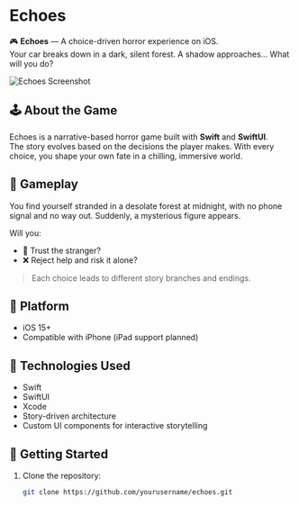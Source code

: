# Echoes

🎮 **Echoes** — A choice-driven horror experience on iOS.  
Your car breaks down in a dark, silent forest. A shadow approaches… What will you do?

![Echoes Screenshot](screenshots/intro.png)

## 🕹️ About the Game

Echoes is a narrative-based horror game built with **Swift** and **SwiftUI**.  
The story evolves based on the decisions the player makes. With every choice, you shape your own fate in a chilling, immersive world.

## 📖 Gameplay

You find yourself stranded in a desolate forest at midnight, with no phone signal and no way out. Suddenly, a mysterious figure appears.

Will you:
- 🤝 Trust the stranger?
- ❌ Reject help and risk it alone?

> Each choice leads to different story branches and endings.

## 📱 Platform

- iOS 15+
- Compatible with iPhone (iPad support planned)

## 🔧 Technologies Used

- Swift
- SwiftUI
- Xcode
- Story-driven architecture
- Custom UI components for interactive storytelling

## 🚀 Getting Started

1. Clone the repository:
   ```bash
   git clone https://github.com/yourusername/echoes.git
